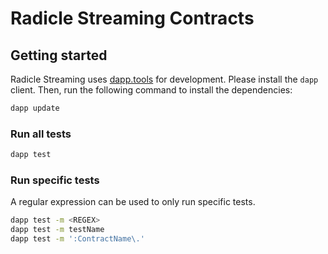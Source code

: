 # Radicle Streaming Contracts


## Getting started
Radicle Streaming uses [dapp.tools](https://github.com/dapphub/dapptools) for development. Please install the `dapp` client. Then, run the following command to install the dependencies:

```bash
dapp update
```

### Run all tests
```bash
dapp test
```

### Run specific tests
A regular expression can be used to only run specific tests.

```bash
dapp test -m <REGEX>
dapp test -m testName
dapp test -m ':ContractName\.'
```
